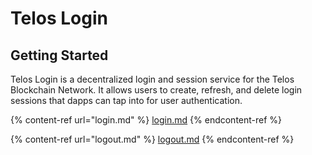 # Telos Login

## Getting Started

Telos Login is a decentralized login and session service for the Telos Blockchain Network. It allows users to create, refresh, and delete login sessions that dapps can tap into for user authentication.

{% content-ref url="login.md" %}
[login.md](login.md)
{% endcontent-ref %}

{% content-ref url="logout.md" %}
[logout.md](logout.md)
{% endcontent-ref %}

